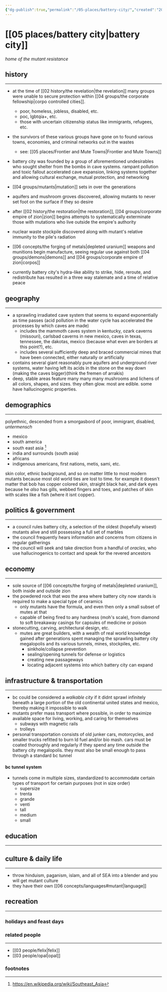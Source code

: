 ```yaml
---
{"dg-publish":true,"permalink":"/05-places/battery-city/","created":"2025-03-17T10:45:46.665-05:00","updated":"2025-03-18T13:12:19.806-05:00"}
---
```


# [[05 places/battery city\|battery city]]
*home of the mutant resistance*

## history
---
- at the time of [[02 history/the revelation\|the revelation]] many groups were unable to secure protection within [[04 groups/the corporate fellowship\|corpo controlled cities]].
	- poor, homeless, jobless, disabled, etc.
	- poc, lgbtqia+, etc.
	- those with uncertain citizenship status like immigrants, refugees, etc.
- the survivors of these various groups have gone on to found various towns, economies, and criminal networks out in the wastes
	- see: [[05 places/Frontier and Mute Towns\|Frontier and Mute Towns]]

- battery city was founded by a group of aforementioned undesirables who sought shelter from the bombs in cave systems. rampant pollution and toxic fallout accelerated cave expansion, linking systems together and allowing cultural exchange, mutual protection, and networking
- [[04 groups/mutants\|mutation]] sets in over the generations
- aquifers and mushroom groves discovered, allowing mutants to never set foot on the surface if they so desire
- after [[02 history/the restoration\|the restoration]], [[04 groups/corporate empire of zion\|zion]] begins attempts to systematically exterminate those with mutations who live outside the empire's authority
- nuclear waste stockpile discovered along with mutant's relative immunity to the pile's radiation
- [[06 concepts/the forging of metals\|depleted uranium]] weapons and munitions begin manufacture, seeing regular use against both [[04 groups/demons\|demons]] and [[04 groups/corporate empire of zion\|corpos]]
- currently battery city's hydra-like ability to strike, hide, reroute, and redistribute has resulted in a three way stalemate and a time of relative peace
## geography
---
- a sprawling irradiated cave system that seems to expand exponentially as time passes (acid pollution in the water cycle has accelerated the processes by which caves are made)
	- includes the mammoth caves system in kentucky, ozark caverns (missouri), carlsbad caverns in new mexico, caves in texas, tennessee, the dakotas, mexico (because what even are borders at this point?), etc.
	- includes several sufficiently deep and braced commercial mines that have been connected, either naturally or artificially
- contains several giant reasonably pure aquifers and underground river systems, water having left its acids in the stone on the way down (making the caves bigger)(think the fremen of arrakis)
- deep, stable areas feature many many many mushrooms and lichens of all colors, shapes, and sizes. they often glow. most are edible. some have hallucinogenic properties.
## demographics
---
polyethnic, descended from a smorgasbord of poor, immigrant, disabled, *untermensch*
- mexico
- south america
- south east asia [^1]
- india and surrounds (south asia)
- africans
- indigenous americans, first nations, metis, sami, etc.

skin color, ethnic background, and so on matter little to most modern mutants because most old world ties are lost to time. for example it doesn't matter that bob has copper colored skin, straight black hair, and dark eyes because he *also* has gills, webbed fingers and toes, and patches of skin with scales like a fish (where it isnt copper).
## politics & government
---
- a council rules battery city, a selection of the oldest (hopefully wisest) mutants alive and still possessing a full set of marbles
- the council frequently hears information and concerns from citizens in regular gatherings
- the council will seek and take direction from a handful of *oracles*, who use hallucinogenics to contact and speak for the revered ancestors
## economy
---
- sole source of [[06 concepts/the forging of metals\|depleted uranium]], both inside and outside zion
- the powdered rock that *was* the area where battery city now stands is required to make a special type of ceramics
	- only mutants have the formula, and even then only a small subset of mutes at that
	- capable of being fired to any hardness (moh's scale), from diamond to soft breakaway casings for capsules of medicine or poison
- stonecutting, carving, architectural design, etc.
	- mutes are great builders, with a wealth of real world knowledge gained after generations spent managing the sprawling battery city megalopolis and its various tunnels, mines, stockpiles, etc.
		- sinkhole/collapse prevention
		- sealing/opening tunnels for defense or logistics
		- creating new passageways
		- locating adjacent systems into which battery city can expand
## infrastructure & transportation
---
- bc could be considered a *walkable city* if it didnt sprawl infinitely beneath a large portion of the old continental united states and mexico, thereby making it impossible to walk
- mutants prefer mass transport where possible, in order to maximize available space for living, working, and caring for themselves
	- subways with magnetic rails
	- trolleys
- personal transportation consists of old junker cars, motorcycles, and smaller trucks refitted to burn ld fuel and/or bio mash. cars must be coated thoroughly and regularly if they spend any time outside the battery city megalopolis. they must also be small enough to pass through a standard bc tunnel

#### bc tunnel system
- tunnels come in multiple sizes, standardized to accommodate certain types of transport for certain purposes (not in size order)
	- supersize
	- trenta
	- grande
	- venti
	- tall
	- medium
	- small
## education
---

## culture & daily life
---
- throw hinduism, paganism, islam, and all of SEA into a blender and you will get mutant culture
- they have their own [[06 concepts/languages#mutant\|language]]
## recreation
---
### holidays and feast days


### related people
---
- [[03 people/felix\|felix]]
- [[03 people/opal\|opal]]
### footnotes

[^1]: https://en.wikipedia.org/wiki/Southeast_Asia